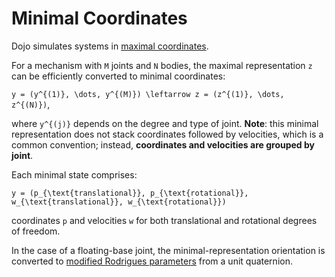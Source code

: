 # Minimal Coordinates

Dojo simulates systems in [maximal coordinates](maximal_representation.md). 

For a mechanism with ``M`` joints and ``N`` bodies, the maximal representation ``z`` can be efficiently converted to minimal coordinates: 

``y = (y^{(1)}, \dots, y^{(M)}) \leftarrow z = (z^{(1)}, \dots, z^{(N)})``,

where ``y^{(j)}`` depends on the degree and type of joint. **Note**: this minimal representation does not stack coordinates followed by velocities, which is a common convention; instead, **coordinates and velocities are grouped by joint**.

Each minimal state comprises:

``y = (p_{\text{translational}}, p_{\text{rotational}}, w_{\text{translational}}, w_{\text{rotational}})``

coordinates ``p`` and velocities ``w`` for both translational and rotational degrees of freedom.

In the case of a floating-base joint, the minimal-representation orientation is converted to [modified Rodrigues parameters](https://en.wikipedia.org/wiki/Rotation_formalisms_in_three_dimensions) from a unit quaternion.